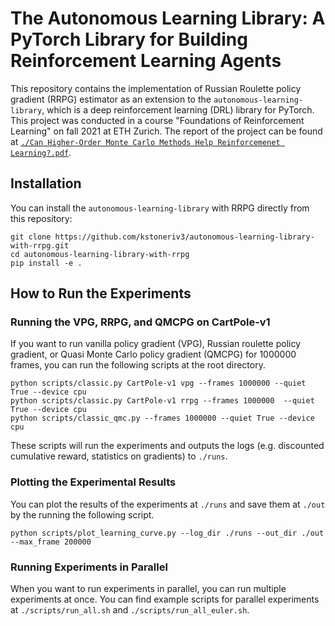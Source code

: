 # The Autonomous Learning Library: A PyTorch Library for Building Reinforcement Learning Agents

This repository contains the implementation of Russian Roulette policy gradient (RRPG) estimator as an extension to the `autonomous-learning-library`, which is a deep reinforcement learning (DRL) library for PyTorch. This project was conducted in a course "Foundations of Reinforcement Learning" on fall 2021 at ETH Zurich. The report of the project can be found at [`./Can Higher-Order Monte Carlo Methods Help Reinforcemenet Learning?.pdf`](https://github.com/kstoneriv3/autonomous-learning-library-with-rrpg/blob/main/Can%20Higher-Order%20Monte%20Carlo%20Methods%20Help%20Reinforcemenet%20Learning%3F.pdf). 

## Installation

You can install the `autonomous-learning-library` with RRPG directly from this repository:

```
git clone https://github.com/kstoneriv3/autonomous-learning-library-with-rrpg.git
cd autonomous-learning-library-with-rrpg
pip install -e .
```

## How to Run the Experiments

### Running the VPG, RRPG, and QMCPG on CartPole-v1
If you want to run vanilla policy gradient (VPG), Russian roulette policy gradient, or Quasi Monte Carlo policy gradient (QMCPG) for 1000000 frames, you can run the following scripts at the root directory.

```
python scripts/classic.py CartPole-v1 vpg --frames 1000000 --quiet True --device cpu
python scripts/classic.py CartPole-v1 rrpg --frames 1000000  --quiet True --device cpu
python scripts/classic_qmc.py --frames 1000000 --quiet True --device cpu
```

These scripts will run the experiments and outputs the logs (e.g. discounted cumulative reward, statistics on gradients) to `./runs`. 

### Plotting the Experimental Results
You can plot the results of the experiments at `./runs` and save them at `./out` by the running the following script.
```
python scripts/plot_learning_curve.py --log_dir ./runs --out_dir ./out --max_frame 200000
```

### Running Experiments in Parallel
When you want to run experiments in parallel, you can run multiple experiments at once. You can find example scripts for parallel experiments at `./scripts/run_all.sh` and `./scripts/run_all_euler.sh`.
